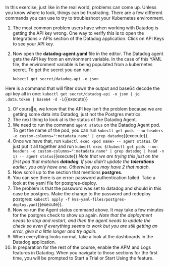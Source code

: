 In this exercise, just like in the real world, problems can come up. Unless you know where to look, things can be frustrating. There are a few different commands you can use to try to troubleshoot your Kubernetes environment. 

1. The most common problem users have when working with Datadog is getting the API key wrong. One way to verify this is to open the Integrations > APIs section of the Datadog application. Click on API Keys to see your API key. 
1. Now open the **datadog-agent.yaml** file in the editor. The Datadog agent gets the API key from an environment variable. In the case of this YAML file, the environment variable is being populated from a kubernetes secret. To get the secret you can run:

      `kubectl get secret/datadog-api -o json`

  Here is a command that will filter down the output and base64 decode the api key all in one: `kubectl get secret/datadog-api -o json | jq .data.token | base64 -d -i`{{execute}}

1. Of course, we know that the API key isn't the problem because we are getting some data into Datadog, just not the Postgres metrics.
1. The next thing to look at is the status of the Datadog Agent.
1. We need to run the command `agent status` on the Datadog Agent pod. To get the name of the pod, you can run `kubectl get pods --no-headers -o custom-columns=":metadata.name" | grep datadog`{{execute}}. 
1. Once we have that, run `kubectl exec <pod name> -- agent status`. Or just put it all together and run `kubectl exec $(kubectl get pods --no-headers -o custom-columns=":metadata.name" | grep datadog | head -n 1) -- agent status`{{execute}}
   *Note that we are trying this just on the first pod that matches **datadog**. If you didn't update the **tolerations** earlier, you only have one. Otherwise you may have 2 that match.*
2. Now scroll up to the section that mentions **postgres**.
3. You can see there is an error: password authentication failed. Take a look at the yaml file for postgres-deploy. 
4. The problem is that the password was set to datadog and should in this case be postgres. Make the change to the password and redeploy postgres: `kubectl apply -f k8s-yaml-files/postgres-deploy.yaml`{{execute}}.
5. Now re-run the Agent status command above. It may take a few minutes for the postgres check to show up again.
   *Note that the deployment needs to stop and restart, and then the agent needs to update the check so even if everything seems to work but you are still getting an error, give it a little longer and try again.*
6. When everything looks normal, take a look at the dashboards in the Datadog application.
7. In preparation for the rest of the course, enable the APM and Logs features in Datadog. When you navigate to those sections for the first time, you will be prompted to Start a Trial or Start Using the feature.